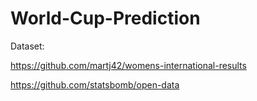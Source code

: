 # World-Cup-Prediction

Dataset:

https://github.com/martj42/womens-international-results

https://github.com/statsbomb/open-data
